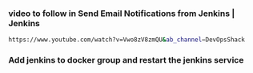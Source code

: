 ### video to follow in Send Email Notifications from Jenkins | Jenkins
``` sh
https://www.youtube.com/watch?v=Vwo8zV8zmQU&ab_channel=DevOpsShack
```

### Add jenkins to docker group and restart the jenkins service
